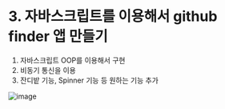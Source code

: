# 3. 자바스크립트를 이용해서 github finder 앱 만들기

1. 자바스크립트 OOP를 이용해서 구현
2. 비동기 통신을 이용
3. 잔디밭 기능, Spinner 기능 등 원하는 기능 추가

![image](https://github.com/user-attachments/assets/4e2f482b-6d5a-4323-862b-ee8073d5140f)
